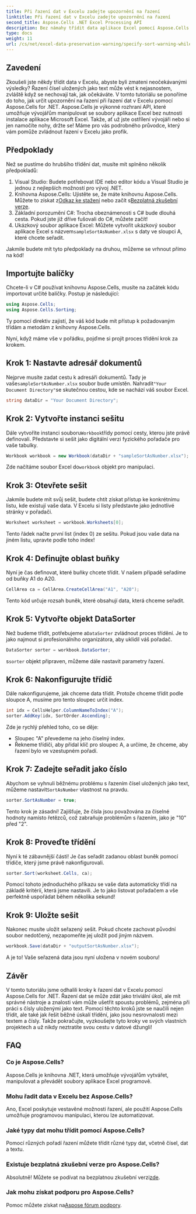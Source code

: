 ```yaml
---
title: Při řazení dat v Excelu zadejte upozornění na řazení
linktitle: Při řazení dat v Excelu zadejte upozornění na řazení
second_title: Aspose.Cells .NET Excel Processing API
description: Bez námahy třídit data aplikace Excel pomocí Aspose.Cells pro .NET. Naučte se krok za krokem strategie pro efektivní správu dat Excelu v tomto komplexním kurzu.
type: docs
weight: 11
url: /cs/net/excel-data-preservation-warning/specify-sort-warning-while-sorting-data-in-excel/
---
```

## Zavedení

Zkoušeli jste někdy třídit data v Excelu, abyste byli zmateni neočekávanými výsledky? Řazení čísel uložených jako text může vést k nejasnostem, zvláště když se nechovají tak, jak očekáváte. V tomto tutoriálu se ponoříme do toho, jak určit upozornění na řazení při řazení dat v Excelu pomocí Aspose.Cells for .NET. Aspose.Cells je výkonné rozhraní API, které umožňuje vývojářům manipulovat se soubory aplikace Excel bez nutnosti instalace aplikace Microsoft Excel. Takže, ať už jste ostřílení vývojáři nebo si jen namočíte nohy, držte se! Máme pro vás podrobného průvodce, který vám pomůže zvládnout řazení v Excelu jako profík.

## Předpoklady

Než se pustíme do hrubšího třídění dat, musíte mít splněno několik předpokladů:

1. Visual Studio: Budete potřebovat IDE nebo editor kódu a Visual Studio je jednou z nejlepších možností pro vývoj .NET.
2.  Knihovna Aspose.Cells: Ujistěte se, že máte knihovnu Aspose.Cells. Můžete to získat z[Odkaz ke stažení](https://releases.aspose.com/cells/net/) nebo začít s[Bezplatná zkušební verze](https://releases.aspose.com/).
3. Základní porozumění C#: Trocha obeznámenosti s C# bude dlouhá cesta. Pokud jste již dříve fušovali do C#, můžete začít!
4.  Ukázkový soubor aplikace Excel: Můžete vytvořit ukázkový soubor aplikace Excel s názvem`sampleSortAsNumber.xlsx` s daty ve sloupci A, které chcete seřadit.

Jakmile budete mít tyto předpoklady na druhou, můžeme se vrhnout přímo na kód!

## Importujte balíčky

Chcete-li v C# používat knihovnu Aspose.Cells, musíte na začátek kódu importovat určité balíčky. Postup je následující:

```csharp
using Aspose.Cells;
using Aspose.Cells.Sorting;
```
Ty pomocí direktiv zajistí, že váš kód bude mít přístup k požadovaným třídám a metodám z knihovny Aspose.Cells.

Nyní, když máme vše v pořádku, pojďme si projít proces třídění krok za krokem.

## Krok 1: Nastavte adresář dokumentů

 Nejprve musíte zadat cestu k adresáři dokumentů. Tady je vaše`sampleSortAsNumber.xlsx` soubor bude umístěn. Nahradit`"Your Document Directory"`se skutečnou cestou, kde se nachází váš soubor Excel.

```csharp
string dataDir = "Your Document Directory";
```

## Krok 2: Vytvořte instanci sešitu

 Dále vytvoříte instanci souboru`Workbook`třídy pomocí cesty, kterou jste právě definovali. Představte si sešit jako digitální verzi fyzického pořadače pro vaše tabulky.

```csharp
Workbook workbook = new Workbook(dataDir + "sampleSortAsNumber.xlsx");
```

 Zde načítáme soubor Excel do`workbook` objekt pro manipulaci.

## Krok 3: Otevřete sešit

Jakmile budete mít svůj sešit, budete chtít získat přístup ke konkrétnímu listu, kde existují vaše data. V Excelu si listy představte jako jednotlivé stránky v pořadači.

```csharp
Worksheet worksheet = workbook.Worksheets[0];
```

Tento řádek načte první list (index 0) ze sešitu. Pokud jsou vaše data na jiném listu, upravte podle toho index!

## Krok 4: Definujte oblast buňky

Nyní je čas definovat, které buňky chcete třídit. V našem případě seřadíme od buňky A1 do A20. 

```csharp
CellArea ca = CellArea.CreateCellArea("A1", "A20");
```

Tento kód určuje rozsah buněk, které obsahují data, která chceme seřadit. 

## Krok 5: Vytvořte objekt DataSorter

 Než budeme třídit, potřebujeme a`DataSorter` zvládnout proces třídění. Je to jako najmout si profesionálního organizátora, aby uklidil váš pořadač.

```csharp
DataSorter sorter = workbook.DataSorter;
```

 s`sorter` objekt připraven, můžeme dále nastavit parametry řazení.

## Krok 6: Nakonfigurujte třídič

Dále nakonfigurujeme, jak chceme data třídit. Protože chceme třídit podle sloupce A, musíme pro tento sloupec určit index.

```csharp
int idx = CellsHelper.ColumnNameToIndex("A");
sorter.AddKey(idx, SortOrder.Ascending);
```

Zde je rychlý přehled toho, co se děje:
- Sloupec "A" převedeme na jeho číselný index.
- Řekneme třídiči, aby přidal klíč pro sloupec A, a určíme, že chceme, aby řazení bylo ve vzestupném pořadí.

## Krok 7: Zadejte seřadit jako číslo

 Abychom se vyhnuli běžnému problému s řazením čísel uložených jako text, můžeme nastavit`SortAsNumber` vlastnost na pravdu.

```csharp
sorter.SortAsNumber = true;
```

Tento krok je zásadní! Zajišťuje, že čísla jsou považována za číselné hodnoty namísto řetězců, což zabraňuje problémům s řazením, jako je "10" před "2".

## Krok 8: Proveďte třídění

Nyní k té zábavnější části! Je čas seřadit zadanou oblast buněk pomocí třídiče, který jsme právě nakonfigurovali.

```csharp
sorter.Sort(worksheet.Cells, ca);
```

Pomocí tohoto jednoduchého příkazu se vaše data automaticky třídí na základě kritérií, která jsme nastavili. Je to jako listovat pořadačem a vše perfektně uspořádat během několika sekund!

## Krok 9: Uložte sešit

Nakonec musíte uložit seřazený sešit. Pokud chcete zachovat původní soubor nedotčený, nezapomeňte jej uložit pod jiným názvem.

```csharp
workbook.Save(dataDir + "outputSortAsNumber.xlsx");
```

A je to! Vaše seřazená data jsou nyní uložena v novém souboru!

## Závěr

V tomto tutoriálu jsme odhalili kroky k řazení dat v Excelu pomocí Aspose.Cells for .NET. Řazení dat se může zdát jako triviální úkol, ale mít správné nástroje a znalosti vám může ušetřit spoustu problémů, zejména při práci s čísly uloženými jako text. Pomocí těchto kroků jste se naučili nejen třídit, ale také jak řešit běžné úskalí třídění, jako jsou nesrovnalosti mezi textem a čísly. Takže pokračujte, vyzkoušejte tyto kroky ve svých vlastních projektech a už nikdy neztratíte svou cestu v datové džungli!

## FAQ

### Co je Aspose.Cells?  
Aspose.Cells je knihovna .NET, která umožňuje vývojářům vytvářet, manipulovat a převádět soubory aplikace Excel programově.

### Mohu řadit data v Excelu bez Aspose.Cells?  
Ano, Excel poskytuje vestavěné možnosti řazení, ale použití Aspose.Cells umožňuje programovou manipulaci, kterou lze automatizovat.

### Jaké typy dat mohu třídit pomocí Aspose.Cells?  
Pomocí různých pořadí řazení můžete třídit různé typy dat, včetně čísel, dat a textu.

### Existuje bezplatná zkušební verze pro Aspose.Cells?  
 Absolutně! Můžete se podívat na bezplatnou zkušební verzi[zde](https://releases.aspose.com/).

### Jak mohu získat podporu pro Aspose.Cells?  
 Pomoc můžete získat na[Aspose fórum podpory](https://forum.aspose.com/c/cells/9).